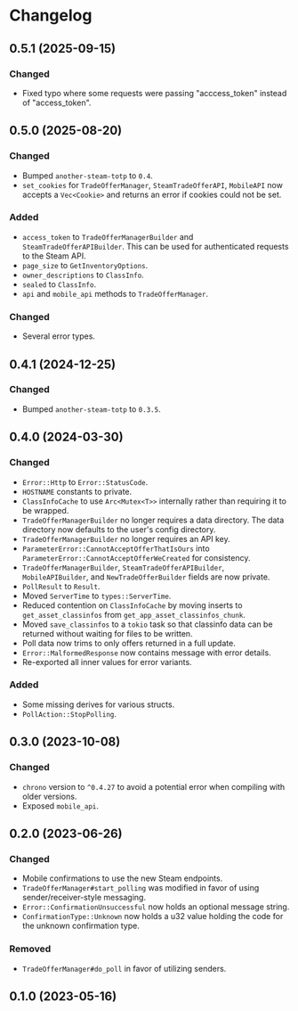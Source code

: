 # Changelog

## 0.5.1 (2025-09-15)

### Changed
- Fixed typo where some requests were passing "acccess_token" instead of "access_token".

## 0.5.0 (2025-08-20)

### Changed
- Bumped `another-steam-totp` to `0.4`.
- `set_cookies` for `TradeOfferManager`, `SteamTradeOfferAPI`, `MobileAPI` now accepts a `Vec<Cookie>` and returns an error if cookies could not be set.

### Added
- `access_token` to `TradeOfferManagerBuilder` and `SteamTradeOfferAPIBuilder`. This can be used for authenticated requests to the Steam API.
- `page_size` to `GetInventoryOptions`.
- `owner_descriptions` to `ClassInfo`.
- `sealed` to `ClassInfo`.
- `api` and `mobile_api` methods to `TradeOfferManager`.

### Changed
- Several error types.

## 0.4.1 (2024-12-25)

### Changed

- Bumped `another-steam-totp` to `0.3.5`.

## 0.4.0 (2024-03-30)

### Changed
- `Error::Http` to `Error::StatusCode`.
- `HOSTNAME` constants to private.
- `ClassInfoCache` to use `Arc<Mutex<T>>` internally rather than requiring it to be wrapped.
- `TradeOfferManagerBuilder` no longer requires a data directory. The data directory now defaults to the user's config directory.
- `TradeOfferManagerBuilder` no longer requires an API key.
- `ParameterError::CannotAcceptOfferThatIsOurs` into `ParameterError::CannotAcceptOfferWeCreated` for consistency.
- `TradeOfferManagerBuilder`, `SteamTradeOfferAPIBuilder`, `MobileAPIBuilder`, and `NewTradeOfferBuilder` fields are now private.
- `PollResult` to `Result`.
- Moved `ServerTime` to `types::ServerTime`.
- Reduced contention on `ClassInfoCache` by moving inserts to `get_asset_classinfos` from `get_app_asset_classinfos_chunk`.
- Moved `save_classinfos` to a `tokio` task so that classinfo data can be returned without waiting for files to be written.
- Poll data now trims to only offers returned in a full update.
- `Error::MalformedResponse` now contains message with error details.
- Re-exported all inner values for error variants.

### Added
- Some missing derives for various structs.
- `PollAction::StopPolling`.

## 0.3.0 (2023-10-08)

### Changed
- `chrono` version to `^0.4.27` to avoid a potential error when compiling with older versions.
- Exposed `mobile_api`.

## 0.2.0 (2023-06-26)

### Changed
- Mobile confirmations to use the new Steam endpoints.
- `TradeOfferManager#start_polling` was modified in favor of using sender/receiver-style messaging.
- `Error::ConfirmationUnsuccessful` now holds an optional message string.
- `ConfirmationType::Unknown` now holds a u32 value holding the code for the unknown confirmation type.

### Removed
- `TradeOfferManager#do_poll` in favor of utilizing senders.

## 0.1.0 (2023-05-16)